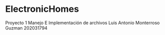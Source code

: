 # ElectronicHomes

Proyecto 1 Manejo E Implementación de archivos
Luis Antonio Monterroso Guzman 202031794

